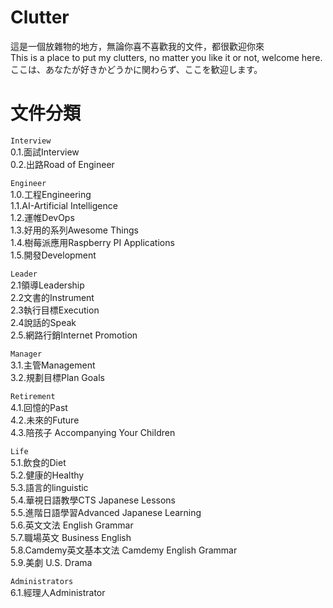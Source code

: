# Clutter 
這是一個放雜物的地方，無論你喜不喜歡我的文件，都很歡迎你來  
This is a place to put my clutters, no matter you like it or not, welcome here.  
ここは、あなたが好きかどうかに関わらず、ここを歓迎します。  

# 文件分類

`Interview`  
0.1.面試Interview  
0.2.出路Road of Engineer  

`Engineer`  
1.0.工程Engineering  
1.1.AI-Artificial Intelligence  
1.2.運帷DevOps    
1.3.好用的系列Awesome Things   
1.4.樹莓派應用Raspberry PI Applications  
1.5.開發Development  

`Leader`  
2.1領導Leadership  
2.2文書的Instrument  
2.3執行目標Execution  
2.4說話的Speak  
2.5.網路行銷Internet Promotion  

`Manager`  
3.1.主管Management  
3.2.規劃目標Plan Goals 

`Retirement`  
4.1.回憶的Past  
4.2.未來的Future  
4.3.陪孩子 Accompanying Your Children  

`Life`  
5.1.飲食的Diet  
5.2.健康的Healthy  
5.3.語言的linguistic  
5.4.華視日語教學CTS Japanese Lessons  
5.5.進階日語學習Advanced Japanese Learning  
5.6.英文文法 English Grammar   
5.7.職場英文 Business English  
5.8.Camdemy英文基本文法 Camdemy English Grammar   
5.9.美劇 U.S. Drama 

`Administrators`  
6.1.經理人Administrator  
